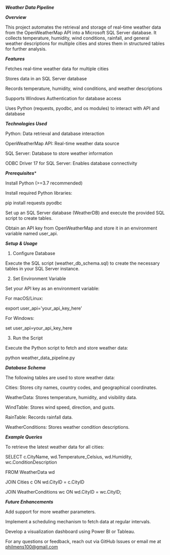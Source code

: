 ***Weather Data Pipeline***

***Overview***

This project automates the retrieval and storage of real-time weather data from the OpenWeatherMap API into a Microsoft SQL Server database. It collects temperature, humidity, wind conditions, rainfall, and general weather descriptions for multiple cities and stores them in structured tables for further analysis.

***Features***

Fetches real-time weather data for multiple cities

Stores data in an SQL Server database

Records temperature, humidity, wind conditions, and weather descriptions

Supports Windows Authentication for database access

Uses Python (requests, pyodbc, and os modules) to interact with API and database

***Technologies Used***

Python: Data retrieval and database interaction

OpenWeatherMap API: Real-time weather data source

SQL Server: Database to store weather information

ODBC Driver 17 for SQL Server: Enables database connectivity

***Prerequisites****

Install Python (>=3.7 recommended)

Install required Python libraries:

pip install requests pyodbc

Set up an SQL Server database (WeatherDB) and execute the provided SQL script to create tables.

Obtain an API key from OpenWeatherMap and store it in an environment variable named user_api.

***Setup & Usage***

1. Configure Database

Execute the SQL script (weather_db_schema.sql) to create the necessary tables in your SQL Server instance.

2. Set Environment Variable

Set your API key as an environment variable:

For macOS/Linux: 

export user_api='your_api_key_here'

For Windows:

set user_api=your_api_key_here

3. Run the Script

Execute the Python script to fetch and store weather data:

python weather_data_pipeline.py

***Database Schema***

The following tables are used to store weather data:

Cities: Stores city names, country codes, and geographical coordinates.

WeatherData: Stores temperature, humidity, and visibility data.

WindTable: Stores wind speed, direction, and gusts.

RainTable: Records rainfall data.

WeatherConditions: Stores weather condition descriptions.

***Example Queries***

To retrieve the latest weather data for all cities:

SELECT c.CityName, wd.Temperature_Celsius, wd.Humidity, wc.ConditionDescription

FROM WeatherData wd

JOIN Cities c ON wd.CityID = c.CityID

JOIN WeatherConditions wc ON wd.CityID = wc.CityID;

***Future Enhancements***

Add support for more weather parameters.

Implement a scheduling mechanism to fetch data at regular intervals.

Develop a visualization dashboard using Power BI or Tableau.


For any questions or feedback, reach out via GitHub Issues or email me at philmens100@gmail.com


